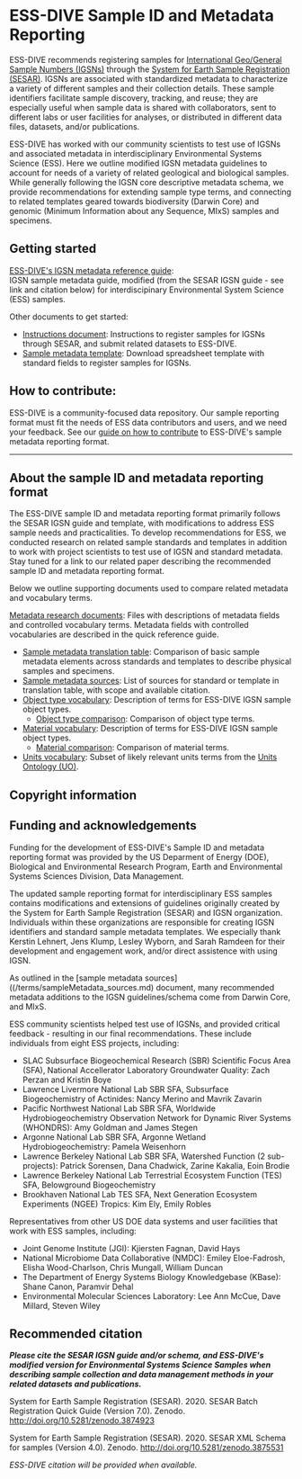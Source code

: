 # ESS-DIVE Sample ID and Metadata Reporting

ESS-DIVE recommends registering samples for [International Geo/General Sample Numbers (IGSNs)](https://www.geosamples.org/aboutigsn) through the [System for Earth Sample Registration (SESAR)](https://www.geosamples.org/). IGSNs are associated with standardized metadata to characterize a variety of different samples and their collection details. These sample identifiers facilitate sample discovery, tracking, and reuse; they are especially useful when sample data is shared with collaborators, sent to different labs or user facilities for analyses, or distributed in different data files, datasets, and/or publications. 

ESS-DIVE has worked with our community scientists to test use of IGSNs and associated metadata in interdisciplinary Environmental Systems Science (ESS). Here we outline modified IGSN metadata guidelines to account for needs of a variety of related geological and biological samples. While generally following the IGSN core descriptive metadata schema, we provide recommendations for extending sample type terms, and connecting to related templates geared towards biodiversity (Darwin Core) and genomic (Minimum Information about any Sequence, MIxS) samples and specimens. 

## Getting started

[ESS-DIVE's IGSN metadata reference guide](guide.md): <br>IGSN sample metadata guide, modified (from the SESAR IGSN guide - see link and citation below) for interdiscipinary Environmental System Science (ESS) samples. 

Other documents to get started:
- [Instructions document](instructions.md): Instructions to register samples for IGSNs through SESAR, and submit related datasets to ESS-DIVE. 
- [Sample metadata template](sampleTemplate.xls): Download spreadsheet template with standard fields to register samples for IGSNs. 


## How to contribute: 

ESS-DIVE is a community-focused data repository. Our sample reporting format must fit the needs of ESS data contributors and users, and we need your feedback. See our [guide on how to contribute](contribute.md) to ESS-DIVE's sample metadata reporting format. 

---
## About the sample ID and metadata reporting format

The ESS-DIVE sample ID and metadata reporting format primarily follows the SESAR IGSN guide and template, with modifications to address ESS sample needs and practicalities. To develop recommendations for ESS, we conducted research on related sample standards and templates in addition to work with project scientists to test use of IGSN and standard metadata. Stay tuned for a link to our related paper describing the recommended sample ID and metadata reporting format. 

Below we outline supporting documents used to compare related metadata and vocabulary terms.  

[Metadata research documents](/terms): Files with descriptions of metadata fields and controlled vocabulary terms. Metadata fields with controlled vocabularies are described in the quick reference guide. 

- [Sample metadata translation table](/terms/sampleMetadata_translation_table.csv): Comparison of basic sample metadata elements across standards and templates to describe physical samples and specimens. 
- [Sample metadata sources](/terms/sampleMetadata_sources.md): List of sources for standard or template in translation table, with scope and available citation. 
- [Object type vocabulary](/terms/objectType.md): Description of terms for ESS-DIVE IGSN sample object types. 
  * [Object type comparison](/terms/objectType_translation_table.csv): Comparison of object type terms.
- [Material vocabulary](/terms/material.md): Description of terms for ESS-DIVE IGSN sample object types. 
  * [Material comparison](/terms/material_translation_table.csv): Comparison of material terms. 
- [Units vocabulary](/terms/units.md): Subset of likely relevant units terms from the [Units Ontology (UO)](http://www.ontobee.org/ontology/UO).

## Copyright information

## Funding and acknowledgements

Funding for the development of ESS-DIVE's Sample ID and metadata reporting format was provided by the US Deparment of Energy (DOE), Biological and Environmental Research Program, Earth and Environmental Systems Sciences Division, Data Management.

The updated sample reporting format for interdisciplinary ESS samples contains modifications and extensions of guidelines originally created by the System for Earth Sample Registration (SESAR) and IGSN organization. Individuals within these organizations are responsible for creating IGSN identifiers and standard sample metadata templates. We especially thank Kerstin Lehnert, Jens Klump, Lesley Wyborn, and Sarah Ramdeen for their development and engagement work, and/or direct assistence with using IGSN. 

As outlined in the [sample metadata sources]((/terms/sampleMetadata_sources.md) document, many recommended metadata additions to the IGSN guidelines/schema come from Darwin Core, and MIxS. 

ESS community scientists helped test use of IGSNs, and provided critical feedback - resulting in our final recommendations. These include individuals from eight ESS projects, including: 
- SLAC Subsurface Biogeochemical Research (SBR) Scientific Focus Area (SFA), National Accellerator Laboratory Groundwater Quality: Zach Perzan and Kristin Boye
- Lawrence Livermore National Lab SBR SFA, Subsurface Biogeochemistry of Actinides: Nancy Merino and Mavrik Zavarin
- Pacific Northwest National Lab SBR SFA, Worldwide Hydrobiogeochemistry Observation Network for Dynamic River Systems (WHONDRS): Amy Goldman and James Stegen
- Argonne National Lab SBR SFA, Argonne Wetland Hydrobiogeochemistry: Pamela Weisenhorn 
- Lawrence Berkeley National Lab SBR SFA, Watershed Function (2 sub-projects): Patrick Sorensen, Dana Chadwick, Zarine Kakalia, Eoin Brodie
- Lawrence Berkeley National Lab Terrestrial Ecosystem Function (TES) SFA, Belowground Biogeochemistry
- Brookhaven National Lab TES SFA, Next Generation Ecosystem Experiments (NGEE) Tropics: Kim Ely, Emily Robles

Representatives from other US DOE data systems and user facilities that work with ESS samples, including: 
- Joint Genome Institute (JGI): Kjiersten Fagnan, David Hays
- National Microbiome Data Collaborative (NMDC): Emiley Eloe-Fadrosh, Elisha Wood-Charlson, Chris Mungall, William Duncan
- The Department of Energy Systems Biology Knowledgebase (KBase): Shane Canon, Paramvir Dehal
- Environmental Molecular Sciences Laboratory: Lee Ann McCue, Dave Millard, Steven Wiley

## Recommended citation

_**Please cite the SESAR IGSN guide and/or schema, and ESS-DIVE's modified version for Environmental Systems Science Samples when describing sample collection and data management methods in your related datasets and publications.**_ 

System for Earth Sample Registration (SESAR). 2020. SESAR Batch Registration Quick Guide (Version 7.0). Zenodo. http://doi.org/10.5281/zenodo.3874923

System for Earth Sample Registration (SESAR). 2020. SESAR XML Schema for samples (Version 4.0). Zenodo. http://doi.org/10.5281/zenodo.3875531 

_ESS-DIVE citation will be provided when available._ 
